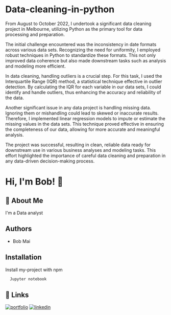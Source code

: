 # Data-cleaning-in-python

From August to October 2022, I undertook a significant data cleaning project in Melbourne, utilizing Python as the primary tool for data processing and preparation.

The initial challenge encountered was the inconsistency in date formats across various data sets. Recognizing the need for uniformity, I employed robust techniques in Python to standardize these formats. This not only improved data coherence but also made downstream tasks such as analysis and modeling more efficient.

In data cleaning, handling outliers is a crucial step. For this task, I used the Interquartile Range (IQR) method, a statistical technique effective in outlier detection. By calculating the IQR for each variable in our data sets, I could identify and handle outliers, thus enhancing the accuracy and reliability of the data.

Another significant issue in any data project is handling missing data. Ignoring them or mishandling could lead to skewed or inaccurate results. Therefore, I implemented linear regression models to impute or estimate the missing values in the data sets. This technique proved effective in ensuring the completeness of our data, allowing for more accurate and meaningful analysis.

The project was successful, resulting in clean, reliable data ready for downstream use in various business analyses and modeling tasks. This effort highlighted the importance of careful data cleaning and preparation in any data-driven decision-making process.


# Hi, I'm Bob! 👋


## 🚀 About Me
I'm a Data analyst


## Authors

- Bob Mai


## Installation

Install my-project with npm

```bash
  Jupyter notebook
```
    
## 🔗 Links
[![portfolio](https://img.shields.io/badge/my_portfolio-000?style=for-the-badge&logo=ko-fi&logoColor=white)](https://bob-mai.vercel.app/)
[![linkedin](https://img.shields.io/badge/linkedin-0A66C2?style=for-the-badge&logo=linkedin&logoColor=white)](https://www.linkedin.com/in/hieumai-bob/)

